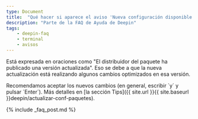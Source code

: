 ```yaml
---
type: Document
title:  "Qué hacer si aparece el aviso 'Nueva configuración disponible'"
description: "Parte de la FAQ de Ayuda de Deepin"
tags:
    - deepin-faq
    - terminal
    - avisos
---
```


Está expresada en oraciones como "El distribuidor del paquete ha publicado una versión actualizada". Eso se debe a que la nueva actualización está realizando algunos cambios optimizados en esa versión.

Recomendamos aceptar los nuevos cambios (en general, escribir ´y´ y pulsar ´Enter´). Más detalles en [la sección Tips]({{ site.url }}{{ site.baseurl }}deepin/actualizar-conf-paquetes).

{% include _faq_post.md %}
